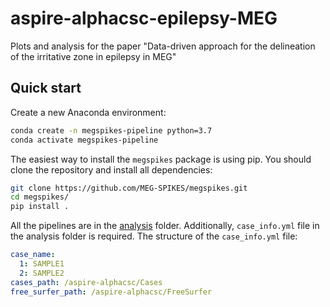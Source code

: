 # aspire-alphacsc-epilepsy-MEG
Plots and analysis for the paper "Data-driven approach for the delineation of the irritative zone in epilepsy in MEG"

## Quick start

Create a new Anaconda environment:

```bash
conda create -n megspikes-pipeline python=3.7
conda activate megspikes-pipeline
```

The easiest way to install the `megspikes` package is using pip. You should clone the repository and install all dependencies:

```bash
git clone https://github.com/MEG-SPIKES/megspikes.git
cd megspikes/
pip install .
```

All the pipelines are in the [analysis](analysis) folder. Additionally, `case_info.yml` file in the analysis folder is required. The structure of the `case_info.yml` file:

```yaml
case_name:
  1: SAMPLE1
  2: SAMPLE2
cases_path: /aspire-alphacsc/Cases
free_surfer_path: /aspire-alphacsc/FreeSurfer

```